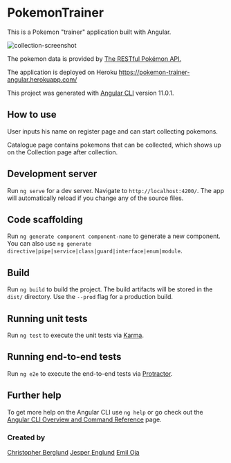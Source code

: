 # PokemonTrainer
This is a Pokemon "trainer" application built with Angular.

![collection-screenshot](screenshots/pokemon-trainer.JPG)

The pokemon data is provided by [The RESTful Pokémon API.](https://pokeapi.co/)

The application is deployed on Heroku https://pokemon-trainer-angular.herokuapp.com/

This project was generated with [Angular CLI](https://github.com/angular/angular-cli) version 11.0.1.


## How to use

User inputs his name on register page and can start collecting pokemons.

Catalogue page contains pokemons that can be collected, which shows up on the Collection page after collection.




## Development server

Run `ng serve` for a dev server. Navigate to `http://localhost:4200/`. The app will automatically reload if you change any of the source files.

## Code scaffolding

Run `ng generate component component-name` to generate a new component. You can also use `ng generate directive|pipe|service|class|guard|interface|enum|module`.

## Build

Run `ng build` to build the project. The build artifacts will be stored in the `dist/` directory. Use the `--prod` flag for a production build.

## Running unit tests

Run `ng test` to execute the unit tests via [Karma](https://karma-runner.github.io).

## Running end-to-end tests

Run `ng e2e` to execute the end-to-end tests via [Protractor](http://www.protractortest.org/).

## Further help

To get more help on the Angular CLI use `ng help` or go check out the [Angular CLI Overview and Command Reference](https://angular.io/cli) page.

### Created by

[Christopher Berglund](https://github.com/cberg9) [Jesper Englund](https://github.com/englundjesper) [Emil Oja](https://github.com/xtrmil)
